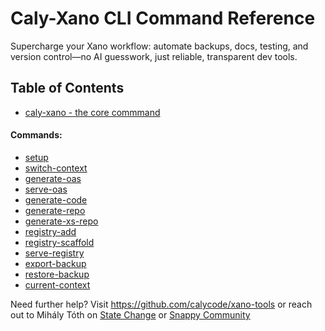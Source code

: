 # Caly-Xano CLI Command Reference

Supercharge your Xano workflow: automate backups, docs, testing, and version control—no AI guesswork, just reliable, transparent dev tools.

## Table of Contents

- [caly-xano - the core commmand](caly-xano-cli.md)
#### Commands: 
- [setup](commands/setup.md)
- [switch-context](commands/switch-context.md)
- [generate-oas](commands/generate-oas.md)
- [serve-oas](commands/serve-oas.md)
- [generate-code](commands/generate-code.md)
- [generate-repo](commands/generate-repo.md)
- [generate-xs-repo](commands/generate-xs-repo.md)
- [registry-add](commands/registry-add.md)
- [registry-scaffold](commands/registry-scaffold.md)
- [serve-registry](commands/serve-registry.md)
- [export-backup](commands/export-backup.md)
- [restore-backup](commands/restore-backup.md)
- [current-context](commands/current-context.md)

Need further help? Visit https://github.com/calycode/xano-tools or reach out to Mihály Tóth on [State Change](https://statechange.ai/) or [Snappy Community](https://www.skool.com/@mihaly-toth-2040?g=snappy)
